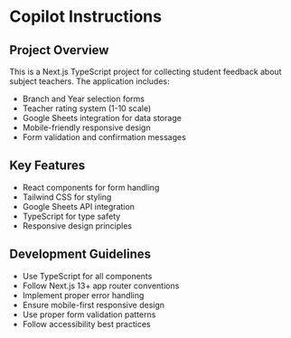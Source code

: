 # Copilot Instructions

<!-- Use this file to provide workspace-specific custom instructions to Copilot. For more details, visit https://code.visualstudio.com/docs/copilot/copilot-customization#_use-a-githubcopilotinstructionsmd-file -->

## Project Overview
This is a Next.js TypeScript project for collecting student feedback about subject teachers. The application includes:

- Branch and Year selection forms
- Teacher rating system (1-10 scale)
- Google Sheets integration for data storage
- Mobile-friendly responsive design
- Form validation and confirmation messages

## Key Features
- React components for form handling
- Tailwind CSS for styling
- Google Sheets API integration
- TypeScript for type safety
- Responsive design principles

## Development Guidelines
- Use TypeScript for all components
- Follow Next.js 13+ app router conventions
- Implement proper error handling
- Ensure mobile-first responsive design
- Use proper form validation patterns
- Follow accessibility best practices
